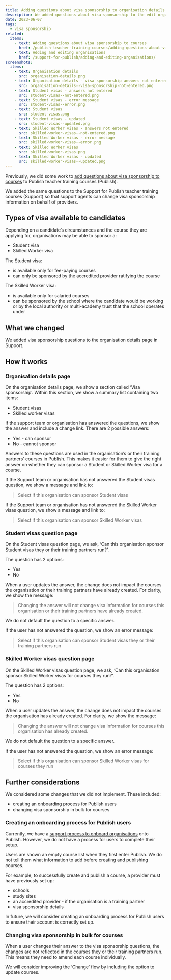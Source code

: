 ```yaml
---
title: Adding questions about visa sponsorship to organisation details
description: We added questions about visa sponsorship to the edit organisation flow
date: 2023-06-07
tags:
  - visa sponsorship
related:
  items:
    - text: Adding questions about visa sponsorship to courses
      href: /publish-teacher-training-courses/adding-questions-about-visa-sponsorship-to-courses/
    - text: Adding and editing organisations
      href: /support-for-publish/adding-and-editing-organisations/
screenshots:
  items:
    - text: Organisation details
      src: organisation-details.png
    - text: Organisation details - visa sponsorship answers not entered
      src: organisation-details--visa-sponsorship-not-entered.png
    - text: Student visas - answers not entered
      src: student-visas--not-entered.png
    - text: Student visas - error message
      src: student-visas--error.png
    - text: Student visas
      src: student-visas.png
    - text: Student visas - updated
      src: student-visas--updated.png
    - text: Skilled Worker visas - answers not entered
      src: skilled-worker-visas--not-entered.png
    - text: Skilled Worker visas - error message
      src: skilled-worker-visas--error.png
    - text: Skilled Worker visas
      src: skilled-worker-visas.png
    - text: Skilled Worker visas - updated
      src: skilled-worker-visas--updated.png
---
```


Previously, we did some work to [add questions about visa sponsorship to courses](/publish-teacher-training-courses/adding-questions-about-visa-sponsorship-to-courses/) to Publish teacher training courses (Publish).

We added the same questions to the Support for Publish teacher training courses (Support) so that support agents can change visa sponsorship information on behalf of providers.

## Types of visa available to candidates

Depending on a candidate’s circumstances and the course they are applying for, organisations may be able to sponsor a:

- Student visa
- Skilled Worker visa

The Student visa:

- is available only for fee-paying courses
- can only be sponsored by the accredited provider ratifying the course

The Skilled Worker visa:

- is available only for salaried courses
- can be sponsored by the school where the candidate would be working or by the local authority or multi-academy trust that the school operates under

## What we changed

We added visa sponsorship questions to the organisation details page in Support.

## How it works

### Organisation details page

On the organisation details page, we show a section called ‘Visa sponsorship’. Within this section, we show a summary list containing two items:

- Student visas
- Skilled worker visas

If the support team or organisation has answered the questions, we show the answer and include a change link. There are 2 possible answers:

- Yes - can sponsor
- No - cannot sponsor

Answers to these questions are used in the organisation’s or their training partners’ courses in Publish. This makes it easier for them to give the right answer on whether they can sponsor a Student or Skilled Worker visa for a course.

If the Support team or organisation has not answered the Student visas question, we show a message and link to:

> Select if this organisation can sponsor Student visas

If the Support team or organisation has not answered the Skilled Worker visas question, we show a message and link to:

> Select if this organisation can sponsor Skilled Worker visas

### Student visas question page

On the Student visas question page, we ask, ‘Can this organisation sponsor Student visas they or their training partners run?’.

The question has 2 options:

- Yes
- No

When a user updates the answer, the change does not impact the courses the organisation or their training partners have already created. For clarity, we show the message:

> Changing the answer will not change visa information for courses this organisation or their training partners have already created.

We do not default the question to a specific answer.

If the user has not answered the question, we show an error message:

> Select if this organisation can sponsor Student visas they or their training partners run

### Skilled Worker visas question page

On the Skilled Worker visas question page, we ask, ‘Can this organisation sponsor Skilled Worker visas for courses they run?’.

The question has 2 options:

- Yes
- No

When a user updates the answer, the change does not impact the courses the organisation has already created. For clarity, we show the message:

> Changing the answer will not change visa information for courses this organisation has already created.

We do not default the question to a specific answer.

If the user has not answered the question, we show an error message:

> Select if this organisation can sponsor Skilled Worker visas for courses they run

## Further considerations

We considered some changes that we did not implement. These included:

- creating an onboarding process for Publish users
- changing visa sponsorship in bulk for courses

### Creating an onboarding process for Publish users

Currently, we have a [support process to onboard organisations](/support-for-publish/adding-and-editing-organisations/) onto Publish. However, we do not have a process for users to complete their setup.

Users are shown an empty course list when they first enter Publish. We do not tell them what information to add before creating and publishing courses.

For example, to successfully create and publish a course, a provider must have previously set up:

- schools
- study sites
- an accredited provider - if the organisation is a training partner
- visa sponsorship details

In future, we will consider creating an onboarding process for Publish users to ensure their account is correctly set up.

### Changing visa sponsorship in bulk for courses

When a user changes their answer to the visa sponsorship questions, the changes are not reflected in the courses they or their training partners run. This means they need to amend each course individually.

We will consider improving the ‘Change’ flow by including the option to update courses.
